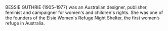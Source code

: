 BESSIE GUTHRIE (1905–1977) was an Australian designer, publisher, feminist and campaigner for women's and children's rights. She was one of the founders of the Elsie Women's Refuge Night Shelter, the first women’s refuge in Australia.
